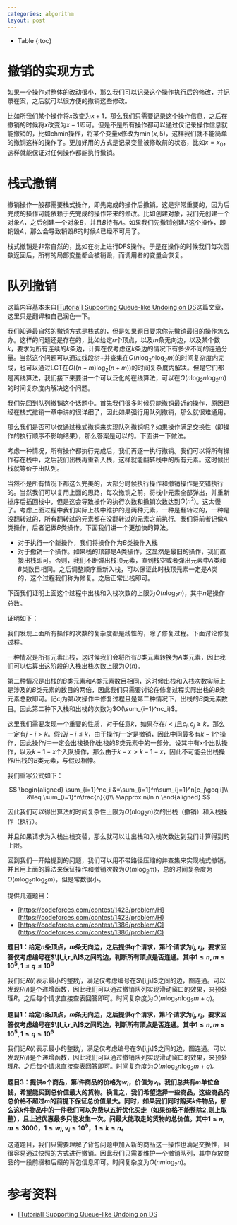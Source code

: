 ```yaml
---
categories: algorithm
layout: post
---
```


- Table
{:toc}

# 撤销的实现方式

如果一个操作对整体的改动很小，那么我们可以记录这个操作执行后的修改，并记录在案，之后就可以很方便的撤销这些修改。

比如所我们某个操作将$x$改变为$x+1$，那么我们只需要记录这个操作信息，之后在撤销的时候将$x$改变为$x-1$即可。但是不是所有操作都可以通过仅记录操作信息就能撤销的，比如chmin操作，将某个变量$x$修改为$\min(x,5)$，这样我们就不能简单的撤销这样的操作了。更加好用的方式是记录变量被修改前的状态，比如$x=x_0$，这样就能保证对任何操作都能执行撤销。

# 栈式撤销

撤销操作一般都需要栈式操作，即先完成的操作后撤销。这是非常重要的，因为后完成的操作可能依赖于先完成的操作带来的修改。比如创建对象，我们先创建一个对象$A$，之后创建一个对象$B$，并且$B$持有$A$。如果我们先撤销创建$A$这个操作，即销毁$A$，那么会导致销毁$B$的时候$A$已经不可用了。

栈式撤销是非常自然的，比如在树上进行DFS操作。于是在操作的时候我们每次函数返回后，所有的局部变量都会被销毁，而调用者的变量会恢复。

# 队列撤销

这篇内容基本来自[[Tutorial] Supporting Queue-like Undoing on DS](https://codeforces.com/blog/entry/83467)这篇文章，这里只是翻译和自己润色一下。

我们知道最自然的撤销方式是栈式的，但是如果题目要求你先撤销最旧的操作怎么办。这样的问题还是存在的，比如给定$n$个顶点，以及$m$条无向边，以及某个数$k$，要求为所有连续的$k$条边，计算在仅考虑这$k$条边的情况下有多少不同的连通分量。当然这个问题可以通过线段树+并查集在$O(n\log_2n\log_2m)$的时间复杂度内完成，也可以通过LCT在$O((n+m)\log_2(n+m))$的时间复杂度内解决。但是它们都是离线算法，我们接下来要讲一个可以泛化的在线算法，可以在$O(n\log_2n\log_2m)$的时间复杂度内解决这个问题。

我们先回到队列撤销这个话题中。首先我们很多时候只能撤销最近的操作，原因已经在栈式撤销一章中讲的很详细了，因此如果强行用队列撤销，那么就很难通用。

那么我们是否可以仅通过栈式撤销来实现队列撤销呢？如果操作满足交换性（即操作的执行顺序不影响结果），那么答案是可以的。下面讲一下做法。

考虑一种情况，所有操作都执行完成后，我们再逐一执行撤销。我们可以将所有操作存在栈中，之后我们出栈再重新入栈，这样就能翻转栈中的所有元素。这时候出栈就等价于出队列。

当然不是所有情况下都这么完美的，大部分时候执行操作和撤销操作是交错执行的。当然我们可以复用上面的思路，每次撤销之前，将栈中元素全部弹出，并重新排序后插回栈中，但是这会导致操作的执行次数和撤销次数达到$O(n^2)$。这太慢了。考虑上面过程中我们实际上栈中维护的是两种元素，一种是翻转过的，一种是没翻转过的，所有翻转过的元素都在没翻转过的元素之前执行。我们将前者记做$A$类操作，后者记做$B$类操作。下面我们讲一个更加快的算法。

- 对于执行一个新操作，我们将操作作为$B$类操作入栈
- 对于撤销一个操作。如果栈的顶部是$A$类操作，这显然是最旧的操作，我们直接出栈即可。否则，我们不断弹出栈顶元素，直到栈空或者弹出元素中$A$类和$B$类数目相同。之后调整顺序重新入栈，可以保证此时栈顶元素一定是$A$类的，这个过程我们称为修复。之后正常出栈即可。

下面我们证明上面这个过程中出栈和入栈次数的上限为$O(n\log_2n)$，其中$n$是操作总数。

证明如下：

我们发现上面所有操作的次数的复杂度都是线性的，除了修复过程。下面讨论修复过程。

一种情况是所有元素出栈，这时候我们会将所有$B$类元素转换为$A$类元素，因此我们可以估算出这阶段的入栈出栈次数上限为$O(n)$。

第二种情况是出栈的$B$类元素和$A$类元素数目相同，这时候出栈和入栈次数实际上是涉及的$B$类元素的数目的两倍，因此我们只需要讨论在修复过程实际出栈的$B$类元素总数即可。记$c_i$为第$i$次操作中修复过程且是第二种情况下，出栈的$B$类元素数目。因此第二种下入栈和出栈的次数为$O(\sum_{i=1}^nc_i)$。

这里我们需要发现一个重要的性质，对于任意$k$，如果存在$i\lt j$且$c_i,c_j\geq k$，那么一定有$j-i> k$。假设$j-i\leq k$，由于操作$j$一定是撤销，因此中间最多有$k-1$个操作，因此操作$j$中一定会出栈操作$i$出栈的$B$类元素中的一部分。设其中有$x$个出队操作，以及$k-1-x$个入队操作，那么由于$k-x>k-1-x$，因此不可能会出栈操作$i$出栈的$B$类元素，与假设相悖。

我们重写公式如下：

$$
\begin{aligned}
\sum_{i=1}^nc_i &=\sum_{i=1}^n\sum_{j=1}^n[c_j\geq i]\\
&\leq  \sum_{i=1}^n\frac{n}{i}\\
&\approx n\ln n
\end{aligned}
$$

因此我们可以得出算法的时间复杂性上限为$O(n\log_2n)$次的出栈（撤销）和入栈操作（执行）。

并且如果请求为入栈出栈交替，那么就可以让出栈和入栈次数达到我们计算得到的上限。

回到我们一开始提到的问题，我们可以用不带路径压缩的并查集来实现栈式撤销，并且用上面的算法来保证操作和撤销次数为$O(m\log_2m)$，总的时间复杂度为$O(m\log_2n\log_2m)$，但是常数很小。

提供几道题目：

- [https://codeforces.com/contest/1423/problem/H](https://codeforces.com/contest/1423/problem/H)
- [https://codeforces.com/contest/1386/problem/C](https://codeforces.com/contest/1386/problem/C)

**题目1：给定$n$条顶点，$m$条无向边，之后提供$q$个请求，第$i$个请求为$l_i,r_i$，要求回答仅考虑编号在$\[l_i,r_i\]$之间的边，判断所有顶点是否连通。其中$1\leq n, m\leq 10^5, 1\leq q\leq 10^6$**

我们记$R(i)$表示最小的整数$j$，满足仅考虑编号在$\[i,j\]$之间的边，图连通。可以发现$R(i)$是个递增函数，因此我们可以通过撤销队列实现滑动窗口的效果，来预处理$R$。之后每个请求直接查表回答即可。时间复杂度为$O(m\log_2n\log_2m+q)$。

**题目1：给定$n$条顶点，$m$条无向边，之后提供$q$个请求，第$i$个请求为$l_i,r_i$，要求回答仅考虑编号在$\[l_i,r_i\]$之间的边，判断所有顶点是否连通。其中$1\leq n, m\leq 10^5, 1\leq q\leq 10^6$**

我们记$R(i)$表示最小的整数$j$，满足仅考虑编号在$\[i,j\]$之间的边，图连通。可以发现$R(i)$是个递增函数，因此我们可以通过撤销队列实现滑动窗口的效果，来预处理$R$。之后每个请求直接查表回答即可。时间复杂度为$O(m\log_2n\log_2m+q)$。

**题目3：提供$n$个商品，第$i$件商品的价格为$w_i$，价值为$v_i$。我们总共有$m$单位金钱，希望能买到总价值最大的货物。换言之，我们希望选择一些商品，这些商品的总价格不超过$m$的前提下保证总价值最大。同时，如果我们同时购买$k$件物品，那么这$k$件物品中的一件我们可以免费以五折优化买走（如果价格不能整除2,则上取整），且上述优惠最多只能发生一次。问最大能取走的货物的总价值。其中$1\leq n,m\leq 3000$，$1\leq w_i,v_i\leq 10^9$，$1\leq k\leq n$。**

这道题目，我们只需要理解了背包问题中加入新的商品这一操作也满足交换性，且很容易通过快照的方式进行撤销。因此我们只需要维护一个撤销队列，其中存放商品的一段前缀和后缀的背包信息即可。时间复杂度为$O(nm\log_2n)$。

# 参考资料

- [[Tutorial] Supporting Queue-like Undoing on DS](https://codeforces.com/blog/entry/83467)